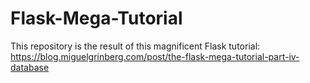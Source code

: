 # Flask-Mega-Tutorial
This repository is the result of this magnificent Flask tutorial:
https://blog.miguelgrinberg.com/post/the-flask-mega-tutorial-part-iv-database

